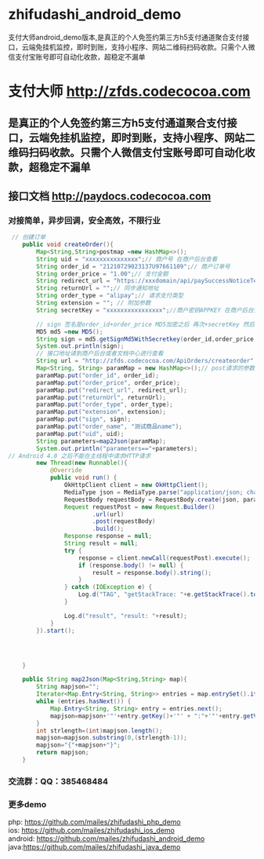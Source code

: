 # zhifudashi_android_demo
支付大师android_demo版本,是真正的个人免签约第三方h5支付通道聚合支付接口，云端免挂机监控，即时到账，支持小程序、网站二维码扫码收款。只需个人微信支付宝账号即可自动化收款，超稳定不漏单
# 支付大师 http://zfds.codecocoa.com
## 是真正的个人免签约第三方h5支付通道聚合支付接口，云端免挂机监控，即时到账，支持小程序、网站二维码扫码收款。只需个人微信支付宝账号即可自动化收款，超稳定不漏单

## 接口文档  http://paydocs.codecocoa.com


### 对接简单，异步回调，安全高效，不限行业


``` java
 // 创建订单
    public void createOrder(){
        Map<String,String>postmap =new HashMap<>();
        String uid = "xxxxxxxxxxxxxxx";// 商户号 在商户后台查看
        String order_id = "21210729023137U97661109";// 商户订单号
        String order_price = "1.00";// 支付金额
        String redirect_url = "https://xxxdomain/api/paySuccessNoticeTest";// 填写您的接收支付成功的异步通知地址
        String returnUrl = "";// 同步通知地址
        String order_type = "alipay";// 请求支付类型
        String extension = ""; // 附加参数
        String secretKey = "xxxxxxxxxxxxxxxx";//商户密钥APPKEY 在商户后台查看

        // sign 签名是order_id+order_price MD5加密之后 再次+secretKey 然后再次MD5
        MD5 md5 =new MD5();
        String sign = md5.getSignMd5WithSecretkey(order_id,order_price,secretKey);
        System.out.println(sign);
        // 接口地址请到商户后台或者文档中心进行查看
        String url = "http://zfds.codecocoa.com/ApiOrders/createorder"; //"http://zfds.codecocoa.com/ApiOrders/createorde";// 发起订单地址
        Map<String, String> paramMap = new HashMap<>();// post请求的参数
        paramMap.put("order_id", order_id);
        paramMap.put("order_price", order_price);
        paramMap.put("redirect_url", redirect_url);
        paramMap.put("returnUrl", returnUrl);
        paramMap.put("order_type", order_type);
        paramMap.put("extension", extension);
        paramMap.put("sign", sign);
        paramMap.put("order_name", "测试商品name");
        paramMap.put("uid", uid);
        String parameters=map2Json(paramMap);
        System.out.println("parameters=="+parameters);
// Android 4.0 之后不能在主线程中请求HTTP请求
        new Thread(new Runnable(){
            @Override
            public void run() {
                OkHttpClient client = new OkHttpClient();
                MediaType json = MediaType.parse("application/json; charset=utf-8");
                RequestBody requestBody = RequestBody.create(json, parameters);
                Request requestPost = new Request.Builder()
                        .url(url)
                        .post(requestBody)
                        .build();
                Response response = null;
                String result = null;
                try {
                    response = client.newCall(requestPost).execute();
                    if (response.body() != null) {
                        result = response.body().string();
                    }
                } catch (IOException e) {
                    Log.d("TAG", "getStackTrace: "+e.getStackTrace().toString());
                }

                Log.d("result", "result: "+result);
            }
        }).start();




    }

    public String map2Json(Map<String,String> map){
        String mapjson="";
        Iterator<Map.Entry<String, String>> entries = map.entrySet().iterator();
        while (entries.hasNext()) {
            Map.Entry<String, String> entry = entries.next();
            mapjson=mapjson+'"'+entry.getKey()+'"' + ":"+'"'+entry.getValue()+'"'+",";
        }
        int strlength=(int)mapjson.length();
        mapjson=mapjson.substring(0,(strlength-1));
        mapjson="{"+mapjson+"}";
        return mapjson;
    }

```

### 交流群：QQ：385468484

### 更多demo
php:   https://github.com/mailes/zhifudashi_php_demo  
ios: https://github.com/mailes/zhifudashi_ios_demo    
android: https://github.com/mailes/zhifudashi_android_demo   
java:https://github.com/mailes/zhifudashi_java_demo   


